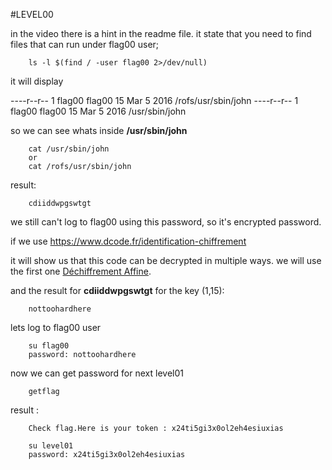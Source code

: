 #LEVEL00

in the video there is a hint in the readme file. it state that you need to find  files that can run under flag00 user;

```
    ls -l $(find / -user flag00 2>/dev/null)
```
it will display

----r--r-- 1 flag00 flag00 15 Mar  5  2016 /rofs/usr/sbin/john
----r--r-- 1 flag00 flag00 15 Mar  5  2016 /usr/sbin/john

so we can see whats inside **/usr/sbin/john**

```
    cat /usr/sbin/john
    or
    cat /rofs/usr/sbin/john
```
result:
```
    cdiiddwpgswtgt
```
we still can't log to flag00 using this password, so it's encrypted password.

if we use https://www.dcode.fr/identification-chiffrement

it will show us that this code can be decrypted in multiple ways.
we will use the first one [Déchiffrement Affine](https://fr.wikipedia.org/wiki/Chiffre_affine).

and the result for **cdiiddwpgswtgt** for the key (1,15):

```
    nottoohardhere
```

lets log to flag00 user 

```
    su flag00
    password: nottoohardhere
```

now we can get password for next level01

```
    getflag
```
result :
```
    Check flag.Here is your token : x24ti5gi3x0ol2eh4esiuxias
```
```
    su level01
    password: x24ti5gi3x0ol2eh4esiuxias
```